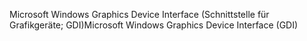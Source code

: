 <span data-ttu-id="6dbbf-101">Microsoft Windows Graphics Device Interface (Schnittstelle für Grafikgeräte; GDI)</span><span class="sxs-lookup"><span data-stu-id="6dbbf-101">Microsoft Windows Graphics Device Interface (GDI)</span></span>